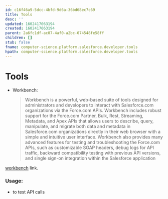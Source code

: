 ```yaml
---
id: c16f46a9-5dcc-4bfd-9d6a-36bd68ec7c69
title: Tools
desc: ''
updated: 1602417063194
created: 1602417063194
parent: 2a6fc1df-ac07-4af0-a2bc-074548fe58ff
children: []
stub: false
fname: computer-science.platform.salesforce.developer.tools
hpath: computer-science.platform.salesforce.developer.tools
---
```

# Tools

- Workbench:
  > Workbench is a powerful, web-based suite of tools designed for administrators and developers to interact with Salesforce.com organizations via the Force.com APIs. Workbench includes robust support for the Force.com Partner, Bulk, Rest, Streaming, Metadata, and Apex APIs that allows users to describe, query, manipulate, and migrate both data and metadata in Salesforce.com organizations directly in their web browser with a simple and intuitive user interface. Workbench also provides many advanced features for testing and troubleshooting the Force.com APIs, such as customizable SOAP headers, debug logs for API traffic, backward compatibility testing with previous API versions, and single sign-on integration within the Salesforce application

[workbench](https://workbench.developerforce.com/login.php) link.

### Usage:

- to test API calls

